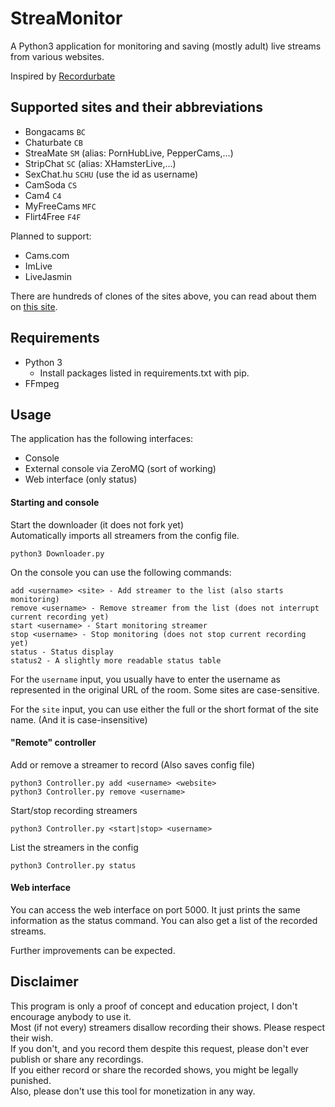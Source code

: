# StreaMonitor
A Python3 application for monitoring and saving (mostly adult) live streams from various websites.

Inspired by [Recordurbate](https://github.com/oliverjrose99/Recordurbate)

## Supported sites and their abbreviations
* Bongacams `BC`
* Chaturbate `CB`
* StreaMate `SM` (alias: PornHubLive, PepperCams,...)
* StripChat `SC` (alias: XHamsterLive,...)
* SexChat.hu `SCHU` (use the id as username)
* CamSoda `CS`
* Cam4 `C4`
* MyFreeCams `MFC`
* Flirt4Free `F4F`

Planned to support:
* Cams.com
* ImLive
* LiveJasmin

There are hundreds of clones of the sites above, you can read about them on [this site](https://adultwebcam.site/clone-sites-by-platform/).

## Requirements
* Python 3
  * Install packages listed in requirements.txt with pip.
* FFmpeg

## Usage

The application has the following interfaces:
* Console
* External console via ZeroMQ (sort of working)
* Web interface (only status)

#### Starting and console
Start the downloader (it does not fork yet)\
Automatically imports all streamers from the config file.
```
python3 Downloader.py
```

On the console you can use the following commands:
```
add <username> <site> - Add streamer to the list (also starts monitoring)
remove <username> - Remove streamer from the list (does not interrupt current recording yet)
start <username> - Start monitoring streamer
stop <username> - Stop monitoring (does not stop current recording yet)
status - Status display 
status2 - A slightly more readable status table
```
For the `username` input, you usually have to enter the username as represented in the original URL of the room. 
Some sites are case-sensitive.

For the `site` input, you can use either the full or the short format of the site name. (And it is case-insensitive)

#### "Remote" controller
Add or remove a streamer to record (Also saves config file)
```
python3 Controller.py add <username> <website>
python3 Controller.py remove <username>
```

Start/stop recording streamers
```
python3 Controller.py <start|stop> <username>
```

List the streamers in the config
```
python3 Controller.py status
```

#### Web interface

You can access the web interface on port 5000. 
It just prints the same information as the status command. 
You can also get a list of the recorded streams.

Further improvements can be expected.

## Disclaimer

This program is only a proof of concept and education project, I don't encourage anybody to use it. \
Most (if not every) streamers disallow recording their shows. Please respect their wish. \
If you don't, and you record them despite this request, please don't ever publish or share any recordings. \
If you either record or share the recorded shows, you might be legally punished. \
Also, please don't use this tool for monetization in any way.
